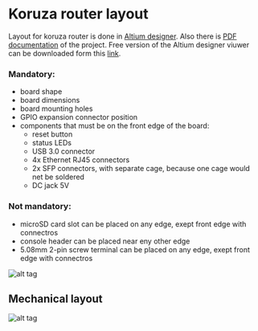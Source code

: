 # Koruza router layout

Layout for koruza router is done in [Altium designer][altium_link]. Also there is [PDF documentation][pdf_docs_link] of the project. 
Free version of the Altium designer viuwer can be downloaded form this [link][altium_download].

### Mandatory:
* board shape
* board dimensions
* board mounting holes
* GPIO expansion connector position
* components that must be on the front edge of the board:
  * reset button
  * status LEDs
  * USB 3.0 connector
  * 4x Ethernet RJ45 connectors
  * 2x SFP connectors, with separate cage, because one cage would net be soldered
  * DC jack 5V
  
  
### Not mandatory:
* microSD card slot can be placed on any edge, exept front edge with connectros
* console header can be placed near eny other edge
* 5.08mm 2-pin screw terminal can be placed on any edge, exept front edge with connectros




![alt tag](https://github.com/IRNAS/KORUZA-router/blob/1G-router-requirements/PCB/koruza_router_PCB/pics/GPIO%20expansion%20connector%20pinout.png)


## Mechanical layout
![alt tag](https://github.com/IRNAS/KORUZA-router/blob/1G-router-requirements/PCB/koruza_router_PCB/pics/PCB_dimensions.png)

[altium_link]: http://www.altium.com/
[altium_download]: http://www.altium.com/altium-designer-viewer
[pdf_docs_link]: https://github.com/IRNAS/KORUZA-router/blob/1G-router-requirements/PCB/koruza_router_PCB/Project%20Outputs%20for%20koruza_router_PCB/koruza_router.PDF



